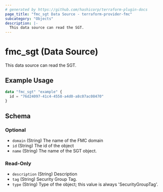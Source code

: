 ```yaml
---
# generated by https://github.com/hashicorp/terraform-plugin-docs
page_title: "fmc_sgt Data Source - terraform-provider-fmc"
subcategory: "Objects"
description: |-
  This data source can read the SGT.
---
```


# fmc_sgt (Data Source)

This data source can read the SGT.

## Example Usage

```terraform
data "fmc_sgt" "example" {
  id = "76d24097-41c4-4558-a4d0-a8c07ac08470"
}
```

<!-- schema generated by tfplugindocs -->
## Schema

### Optional

- `domain` (String) The name of the FMC domain
- `id` (String) The id of the object
- `name` (String) The name of the SGT object.

### Read-Only

- `description` (String) Description
- `tag` (String) Security Group Tag.
- `type` (String) Type of the object; this value is always 'SecurityGroupTag'.
